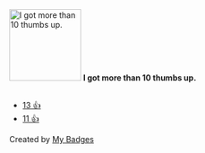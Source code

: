 <img src="https://my-badges.github.io/my-badges/thumbs-up-10.png" alt="I got more than 10 thumbs up." title="I got more than 10 thumbs up." width="128">
<strong>I got more than 10 thumbs up.</strong>
<br><br>

* <a href="https://github.com/hasura/graphql-engine/issues/2945#issuecomment-578923253">13 👍</a>
* <a href="https://github.com/jquense/yup/issues/593">11 👍</a>


Created by <a href="https://github.com/my-badges/my-badges">My Badges</a>